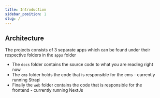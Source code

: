```yaml
---
title: Introduction
sidebar_position: 1
slug: /
---
```


## Architecture

The projects consists of 3 separate apps which can be found under their respective folders in the `apps` folder

- The `docs` folder contains the source code to what you are reading right now
- The `cms` folder holds the code that is responsible for the cms - currently running Strapi
- Finally the `web` folder contains the code that is responsible for the frontend - currently running NextJs
